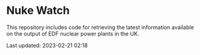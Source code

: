 # Nuke Watch

This repository includes code for retrieving the latest information available on the output of EDF nuclear power plants in the UK.

Last updated: 2023-02-21 02:18